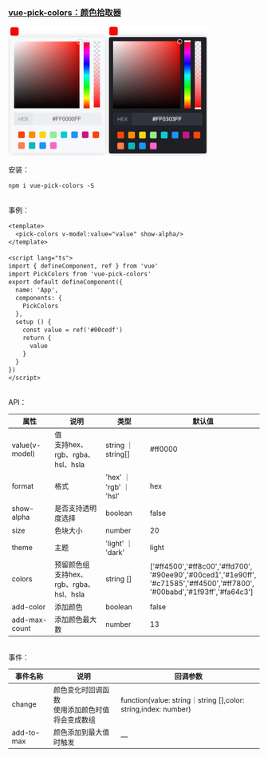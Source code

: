### [vue-pick-colors：颜色拾取器](https://github.com/qiuzongyuan/vue-pick-colors)

<div style="display: flex">
    <img src="./images/effect-light.png" style="width:200px;" />
    <img src="./images/effect-dark.png" style="width:200px;" />
</div>
<br/>
安装：

```
npm i vue-pick-colors -S
```
<br/>
事例：

```vue
<template>
  <pick-colors v-model:value="value" show-alpha/>
</template>

<script lang="ts">
import { defineComponent, ref } from 'vue'
import PickColors from 'vue-pick-colors'
export default defineComponent({
  name: 'App',
  components: {
    PickColors
  },
  setup () {
    const value = ref('#00cedf')
    return {
      value
    }
  }
})
</script>
```
<br/>
API：

| 属性           | 说明                                       | 类型                | 默认值                                                                                                                                 |
| -------------- | ------------------------------------------ |-------------------|-------------------------------------------------------------------------------------------------------------------------------------|
| value(v-model) | 值<br>支持hex、rgb、rgba、hsl、hsla      | string ｜ string[] | #ff0000                                                                                                                             |
| format         | 格式                                       | 'hex' ｜ 'rgb' ｜ 'hsl'   | hex                                                                                                                                 |
| show-alpha     | 是否支持透明度选择                         | boolean           | false                                                                                                                               |
| size           | 色块大小                                   | number            | 20                                                                                                                                  |
| theme          | 主题                                       | 'light' ｜ 'dark'      | light                                                                                                                               |
| colors         | 预留颜色组<br>支持hex、rgb、rgba、hsl、hsla | string []         | ['#ff4500','#ff8c00','#ffd700',<br>'#90ee90','#00ced1','#1e90ff',<br>'#c71585','#ff4500','#ff7800',<br>'#00babd','#1f93ff','#fa64c3'] |
| add-color      | 添加颜色                                   | boolean           | false                                                                                                                               |
| add-max-count  | 添加颜色最大数                             | number            | 13                                                                                                                                  |


<br/>
事件：

| 事件名称       | 说明                          | 回调参数                                                          |
|------------|-----------------------------|---------------------------------------------------------------|
| change     | 颜色变化时回调函数<br>使用添加颜色时值将会变成数组 | function(value: string｜string [],color: string,index: number) |
| add-to-max | 颜色添加到最大值时触发                 | —                                                             |
